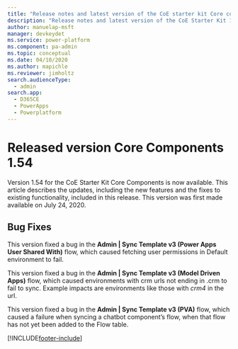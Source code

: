 ```yaml
---
title: "Release notes and latest version of the CoE starter kit Core components 1.54 | MicrosoftDocs"
description: "Release notes and latest version of the CoE Starter Kit 1.54."
author: manuelap-msft
manager: devkeydet
ms.service: power-platform
ms.component: pa-admin
ms.topic: conceptual
ms.date: 04/10/2020
ms.author: mapichle
ms.reviewer: jimholtz
search.audienceType: 
  - admin
search.app: 
  - D365CE
  - PowerApps
  - Powerplatform
---
```


# Released version Core Components 1.54

Version 1.54 for the CoE Starter Kit Core Components is now available. This article describes the updates, including the new features and the fixes to existing functionality, included in this release. This version was first made available on July 24, 2020.

## Bug Fixes

This version fixed a bug in the **Admin | Sync Template v3 (Power Apps User Shared With)** flow, which caused fetching user permissions in Default environment to fail.

This version fixed a bug in the **Admin | Sync Template v3 (Model Driven Apps)** flow, which caused environments with crm urls not ending in .crm to fail to sync. Example impacts are environments like those with *crm4* in the url.

This version fixed a bug in the **Admin | Sync Template v3 (PVA)** flow, which caused a failure when syncing a chatbot  component’s flow, when that flow has not yet been added to the Flow table.


[!INCLUDE[footer-include](../../../includes/footer-banner.md)]